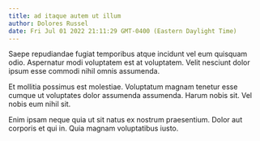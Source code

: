 ```yaml
---
title: ad itaque autem ut illum
author: Dolores Russel
date: Fri Jul 01 2022 21:11:29 GMT-0400 (Eastern Daylight Time)
---
```

Saepe repudiandae fugiat temporibus atque incidunt vel eum quisquam odio. Aspernatur modi voluptatem est at voluptatem. Velit nesciunt dolor ipsum esse commodi nihil omnis assumenda.

 Et mollitia possimus est molestiae. Voluptatum magnam tenetur esse cumque ut voluptates dolor assumenda assumenda. Harum nobis sit. Vel nobis eum nihil sit.

 Enim ipsam neque quia ut sit natus ex nostrum praesentium. Dolor aut corporis et qui in. Quia magnam voluptatibus iusto.